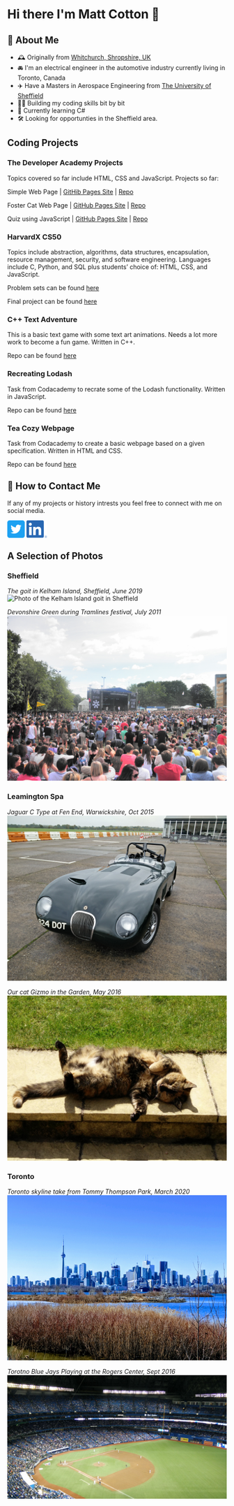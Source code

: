# Hi there I'm Matt Cotton 👋

## 🧐 About Me
- 🕰️ Originally from [Whitchurch, Shropshire, UK](https://whitchurch.info/)
- 🚘 I'm an electrical engineer in the automotive industry currently living in Toronto, Canada
- ✈️ Have a Masters in Aerospace Engineering from [The University of Sheffield](https://www.sheffield.ac.uk/)
- 🧑‍💻 Building my coding skills bit by bit
- 📖 Currently learning C#
- 🛠️ Looking for opportunties in the Sheffield area. 

## Coding Projects
### The Developer Academy Projects
Topics covered so far include HTML, CSS and JavaScript. Projects so far:

Simple Web Page | [GitHib Pages Site](https://matthewcotton.github.io/simple-web-page/) | [Repo](https://github.com/matthewcotton/simple-web-page)

Foster Cat Web Page | [GitHub Pages Site](https://matthewcotton.github.io/hobby-site/) | [Repo](https://github.com/matthewcotton/hobby-site)

Quiz using JavaScript | [GitHub Pages Site](https://matthewcotton.github.io/js-quiz/) | [Repo](https://github.com/matthewcotton/js-quiz)


### HarvardX CS50 
Topics include abstraction, algorithms, data structures, encapsulation, resource management, security, and software engineering. Languages include C, Python, and SQL plus students’ choice of: HTML, CSS, and JavaScript.

Problem sets can be found [here](https://github.com/matthewcotton/CS50-ProblemSets)

Final project can be found [here](https://github.com/matthewcotton/TheVirtualSubwayGame)


### C++ Text Adventure
This is a basic text game with some text art animations. Needs a lot more work to become a fun game. Written in C++.

Repo can be found [here](https://github.com/matthewcotton/TextAdventure)


### Recreating Lodash
Task from Codacademy to recrate some of the Lodash functionality. Written in JavaScript.

Repo can be found [here](https://github.com/matthewcotton/RecreatingLodash)


### Tea Cozy Webpage
Task from Codacademy to create a basic webpage based on a given specification. Written in HTML and CSS.

Repo can be found [here](https://github.com/matthewcotton/TeaCozy)


## 📮 How to Contact Me
If any of my projects or history intrests you feel free to connect with me on social media. 

[<img src="https://github.com/matthewcotton/matthewcotton/blob/master/social_icons/Twitter_Social_Icon_Rounded_Square_Color.png" height="40em" align="center" alt="Follow Matthew Cotton on Twitter" title="Follow Matthew Cotton on Twitter"/>](https://twitter.com/Matt__Cotton)
[<img src="https://github.com/matthewcotton/matthewcotton/blob/master/social_icons/LI-In-Bug.png" height="40em" align="center" alt="Follow Matthew Cotton on LinkedIn" title="Follow Matthew Cotton on LinkedIn">](https://www.linkedin.com/in/matthew-cotton-ba1a3449/)


## A Selection of Photos
### Sheffield
*The goit in Kelham Island, Sheffield, June 2019*
<img src="https://github.com/matthewcotton/matthewcotton/blob/master/location_photos/MVIMG_20190622_134948.jpg" alt="Photo of the Kelham Island goit in Sheffield">

*Devonshire Green during Tramlines festival, July 2011*
<img src="https://github.com/matthewcotton/matthewcotton/blob/master/location_photos/P7230965.JPG" alt="Photo of Devonshire Green in Sheffield during Tramlines festival 2011">


### Leamington Spa
*Jaguar C Type at Fen End, Warwickshire, Oct 2015*
<img src="https://github.com/matthewcotton/matthewcotton/blob/master/location_photos/IMG_20151028_105241.jpg" alt="Photo of Jaguar C type at Fen End circuit in Warwickshire">

*Our cat Gizmo in the Garden, May 2016*
<img src="https://github.com/matthewcotton/matthewcotton/blob/master/location_photos/IMG_20160522_120532.jpg" alt="Gizmo our cat at home in Leamington Spa">


### Toronto
*Toronto skyline take from Tommy Thompson Park, March 2020*
<img src="https://github.com/matthewcotton/matthewcotton/blob/master/location_photos/IMG_20200307_145043-EFFECTS.jpg" alt="Photo of Toronto skyline take from Tommy Thompson Park">

*Torotno Blue Jays Playing at the Rogers Center, Sept 2016*
<img src="https://github.com/matthewcotton/matthewcotton/blob/master/location_photos/IMG-20160929-WA0001.jpeg" alt="Toronto Blue Jays playing at the Rogers Center">

<!--
**matthewcotton/matthewcotton** is a ✨ _special_ ✨ repository because its `README.md` (this file) appears on your GitHub profile.

Here are some ideas to get you started:

- 🔭 I’m currently working on ...
- 🌱 I’m currently learning ...
- 👯 I’m looking to collaborate on ...
- 🤔 I’m looking for help with ...
- 💬 Ask me about ...
- 📫 How to reach me: ...
- 😄 Pronouns: ...
- ⚡ Fun fact: ...
-->
